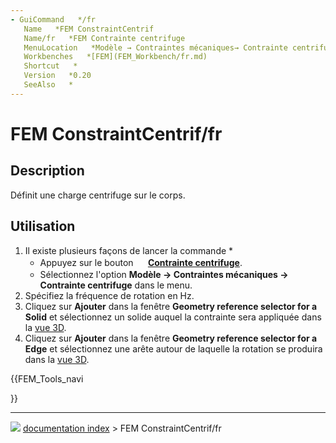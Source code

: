 ```yaml
---
- GuiCommand   */fr
   Name   *FEM ConstraintCentrif
   Name/fr   *FEM Contrainte centrifuge
   MenuLocation   *Modèle → Contraintes mécaniques→ Contrainte centrifuge
   Workbenches   *[FEM](FEM_Workbench/fr.md)
   Shortcut   *
   Version   *0.20
   SeeAlso   *
---
```


# FEM ConstraintCentrif/fr

## Description

Définit une charge centrifuge sur le corps.

## Utilisation

1.  Il existe plusieurs façons de lancer la commande    *
    -   Appuyez sur le bouton **<img src="images/FEM_ConstraintCentrif.svg" width=16px> [Contrainte centrifuge](FEM_ConstraintCentrif/fr.md)**.
    -   Sélectionnez l\'option **Modèle → Contraintes mécaniques → <img src="images/FEM_ConstraintCentrif.svg" width=16px> Contrainte centrifuge** dans le menu.
2.  Spécifiez la fréquence de rotation en Hz.
3.  Cliquez sur **Ajouter** dans la fenêtre **Geometry reference selector for a Solid** et sélectionnez un solide auquel la contrainte sera appliquée dans la [vue 3D](3D_view/fr.md).
4.  Cliquez sur **Ajouter** dans la fenêtre **Geometry reference selector for a Edge** et sélectionnez une arête autour de laquelle la rotation se produira dans la [vue 3D](3D_view/fr.md).





{{FEM_Tools_navi

}}



---
![](images/Right_arrow.png) [documentation index](../README.md) > FEM ConstraintCentrif/fr
